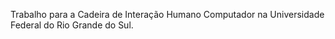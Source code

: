 Trabalho para a Cadeira de Interação Humano Computador na Universidade Federal do Rio Grande do Sul.
 
